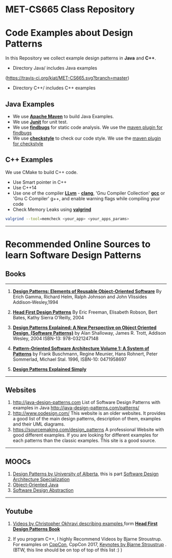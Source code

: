 # MET-CS665 Class Repository

# Code Examples about Design Patterns  

In this Repository we collect example design patterns in **Java** and **C++**.


* Directory Java/ includes Java examples

(https://travis-ci.org/kiat/MET-CS665.svg?branch=master)


* Directory C++/ includes C++ examples

## Java Examples

* We use [**Apache Maven**](https://maven.apache.org/) to build Java Examples.
* We use [**Junit**](junit.org) for unit test.
* We use [**findbugs**](http://findbugs.sourceforge.net/) for static code analysis. We use the [maven plugin for findbugs](https://gleclaire.github.io/findbugs-maven-plugin/)
* We use [**checkstyle**](http://checkstyle.sourceforge.net/) to check our code style. We use the [maven plugin for checkstyle](https://maven.apache.org/plugins/maven-checkstyle-plugin/)


## C++ Examples

We use CMake to build C++ code.


* Use Smart pointer in C++
* Use C++14
* Use one of the compiler [**LLvm**](https://llvm.org/) -  [**clang**](https://clang.llvm.org/),
'Gnu Compiler Collection' [**gcc**](https://gcc.gnu.org/onlinedocs/gcc/) or 'Gnu C Compiler' g++, and enable warning flags while compiling your code
* Check Memory Leaks using [**valgrind**](http://valgrind.org/)

```bash
valgrind --tool=memcheck <your_app> <your_apps_params>
```




-----



# Recommended Online Sources to learn Software Design Patterns


## Books
-----

1. [**Design Patterns: Elements of Reusable Object‐Oriented Software**](https://www.amazon.com/dp/0201633612) By Erich Gamma, Richard Helm, Ralph Johnson and John Vlissides Addison‐Wesley,1994

2. [**Head First Design Patterns**](https://www.amazon.com/dp/0596007124/) By Eric Freeman, Elisabeth Robson, Bert Bates, Kathy Sierra O’Reilly, 2004

3. [**Design Patterns Explained: A New Perspective on Object Oriented Design, (Software Patterns)**](https://www.amazon.com/dp/0321247140) by Alan Shalloway, James R. Trott, Addison Wesley, 2004 ISBN-13: 978-0321247148

4.  [**Pattern-Oriented Software Architecture Volume 1: A System of Patterns**]( https://www.amazon.com/Pattern-Oriented-Software-Architecture-System-Patterns/dp/0471958697) by Frank Buschmann, Regine Meunier, Hans Rohnert, Peter Sommerlad, Michael Stal. 1996, ISBN-10: 0471958697

5. [**Design Patterns
Explained Simply**](https://sourcemaking.com/design-patterns-ebook)

----

## Websites


1. http://java-design-patterns.com
List of Software Design Patterns with examples in Java
http://java-design-patterns.com/patterns/
2. http://www.oodesign.com/
This website is an older websites. It provides a good list of the main
design patterns, description of them, examples and their UML diagrams.
3. https://sourcemaking.com/design_patterns
A professional Website with good different examples. If you are looking for different examples for each patterns than the classic examples. This site is a good source.

---
## MOOCs

1. [Design Patterns by University of Alberta](https://www.coursera.org/learn/design-patterns/), this is part
[Software Design Architecture Specialization](https://www.coursera.org/specializations/software-design-architecture)
2. [Object-Oriented Java](https://www.coursera.org/learn/object-oriented-java)
3. [Software Design Abstraction](https://www.coursera.org/learn/software-design-abstraction)

---
## Youtube


1. [Videos by Christopher Okhravi describing examples ](https://www.youtube.com/playlist?list=PLrhzvIcii6GNjpARdnO4ueTUAVR9eMBpc) form [**Head First Design Patterns Book**](https://www.amazon.com/dp/0596007124/)

2. If you program C++, I highly Recommend Videos by Bjarne Stroustrup. For examples on [CppCon](https://www.youtube.com/channel/UCMlGfpWw-RUdWX_JbLCukXg), CppCon 2017, [Keynotes by Bjarne Stroustrup](https://www.youtube.com/watch?v=fX2W3nNjJIo&list=PLHTh1InhhwT6bwIpRk0ZbCA0N2p1taxd6) . (BTW, this line should be on top of top of this list :) )
